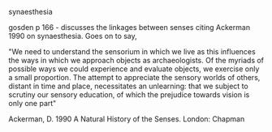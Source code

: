 synaesthesia

  

gosden p 166 - discusses the linkages between senses citing Ackerman 1990 on
synaesthesia. Goes on to say,

  

"We need to understand the sensorium in which we live as this influences the
ways in which we approach objects as archaeologists. Of the myriads of
possible ways we could experience and evaluate objects, we exercise only a
small proportion. The attempt to appreciate the sensory worlds of others,
distant in time and place, necessitates an unlearning: that we subject to
scrutiny our sensory education, of which the prejudice towards vision is only
one part"

  

Ackerman, D. 1990 A Natural History of the Senses. London: Chapman

